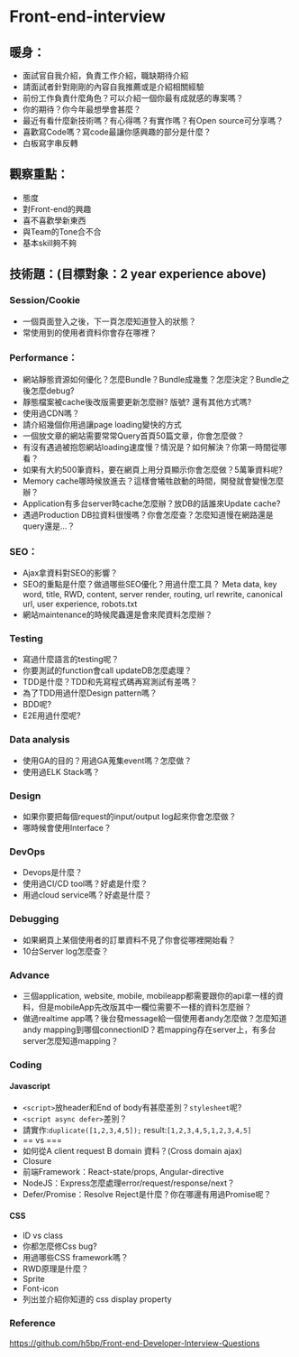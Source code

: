 # Front-end-interview

## 暖身：
- 面試官自我介紹，負責工作介紹，職缺期待介紹
- 請面試者針對剛剛的內容自我推薦或是介紹相關經驗
- 前份工作負責什麼角色？可以介紹一個你最有成就感的專案嗎？
- 你的期待？你今年最想學會甚麼？
- 最近有看什麼新技術嗎？有心得嗎？有實作嗎？有Open source可分享嗎？
- 喜歡寫Code嗎？寫code最讓你感興趣的部分是什麼？
- 白板寫字串反轉

## 觀察重點：
- 態度
- 對Front-end的興趣
- 喜不喜歡學新東西
- 與Team的Tone合不合
- 基本skill夠不夠

## 技術題：(目標對象：2 year experience above)

### Session/Cookie
- 一個頁面登入之後，下一頁怎麼知道登入的狀態？
- 常使用到的使用者資料你會存在哪裡？

### Performance：
- 網站靜態資源如何優化？怎麼Bundle？Bundle成幾隻？怎麼決定？Bundle之後怎麼debug?
- 靜態檔案被cache後改版需要更新怎麼辦? 版號? 還有其他方式嗎?
- 使用過CDN嗎？
- 請介紹幾個你用過讓page loading變快的方式
- 一個放文章的網站需要常常Query首頁50篇文章，你會怎麼做？
- 有沒有遇過被抱怨網站loading速度慢？情況是？如何解決？你第一時間從哪看？
- 如果有大約500筆資料，要在網頁上用分頁顯示你會怎麼做？5萬筆資料呢?
- Memory cache哪時候放進去？這樣會犧牲啟動的時間，開發就會變慢怎麼辦？
- Application有多台server時cache怎麼辦？放DB的話誰來Update cache?
- 遇過Production DB拉資料很慢嗎？你會怎麼查？怎麼知道慢在網路還是query還是...？

### SEO：
- Ajax拿資料對SEO的影響？
- SEO的重點是什麼？做過哪些SEO優化？用過什麼工具？
Meta data, key word, title, RWD, content, server render, routing, url rewrite, canonical url, user experience, robots.txt
- 網站maintenance的時候爬蟲還是會來爬資料怎麼辦？

### Testing
- 寫過什麼語言的testing呢？
- 你要測試的function會call updateDB怎麼處理？
- TDD是什麼？TDD和先寫程式碼再寫測試有差嗎？
- 為了TDD用過什麼Design pattern嗎？ 
- BDD呢?
- E2E用過什麼呢?

### Data analysis
- 使用GA的目的？用過GA蒐集event嗎？怎麼做？
- 使用過ELK Stack嗎？

### Design
- 如果你要把每個request的input/output log起來你會怎麼做？
- 哪時候會使用Interface？

### DevOps
- Devops是什麼？
- 使用過CI/CD tool嗎？好處是什麼？
- 用過cloud service嗎？好處是什麼？

### Debugging
- 如果網頁上某個使用者的訂單資料不見了你會從哪裡開始看？
- 10台Server log怎麼查？

### Advance
- 三個application, website, mobile, mobileapp都需要跟你的api拿一樣的資料，但是mobileApp先改版其中一欄位需要不一樣的資料怎麼辦？
- 做過realtime app嗎？後台發message給一個使用者andy怎麼做？怎麼知道andy mapping到哪個connectionID？若mapping存在server上，有多台server怎麼知道mapping？

### Coding
#### Javascript
- `<script>`放header和End of body有甚麼差別？`stylesheet`呢?
- `<script async defer>`差別？
- 請實作:`duplicate([1,2,3,4,5]);` result:`[1,2,3,4,5,1,2,3,4,5]`
- == vs ===
- 如何從A client request B domain 資料？(Cross domain ajax)
- Closure
- 前端Framework：React-state/props, Angular-directive
- NodeJS：Express怎麼處理error/request/response/next？
- Defer/Promise：Resolve Reject是什麼？你在哪邊有用過Promise呢？

#### CSS
- ID vs class
- 你都怎麼修Css bug?
- 用過哪些CSS framework嗎？
- RWD原理是什麼？
- Sprite
- Font-icon
- 列出並介紹你知道的 css display property 

### Reference
https://github.com/h5bp/Front-end-Developer-Interview-Questions
